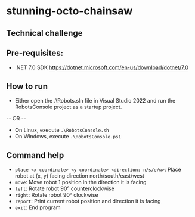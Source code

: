 # stunning-octo-chainsaw
## Technical challenge

## Pre-requisites:
* .NET 7.0 SDK https://dotnet.microsoft.com/en-us/download/dotnet/7.0

## How to run
* Either open the .\Robots.sln file in Visual Studio 2022 and run the RobotsConsole project as a startup project.

-- OR --

* On Linux, execute `.\RobotsConsole.sh`
* On Windows, execute `.\RobotsConsole.ps1`

## Command help
* `place <x coordinate> <y coordinate> <direction: n/s/e/w>`: Place robot at (x, y) facing direction north/south/east/west
* `move`: Move robot 1 position in the direction it is facing
* `left`: Rotate robot 90° counterclockwise
* `right`: Rotate robot 90° clockwise
* `report`: Print current robot position and direction it is facing
* `exit`: End program